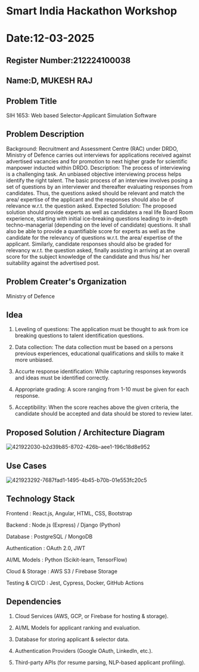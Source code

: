 # Smart India Hackathon Workshop
# Date:12-03-2025
## Register Number:212224100038
## Name:D, MUKESH RAJ
## Problem Title
SIH 1653: Web based Selector-Applicant Simulation Software
## Problem Description
Background: Recruitment and Assessment Centre (RAC) under DRDO, Ministry of Defence carries out interviews for applications received against advertised vacancies and for promotion to next higher grade for scientific manpower inducted within DRDO. Description: The process of interviewing is a challenging task. An unbiased objective interviewing process helps identify the right talent. The basic process of an interview involves posing a set of questions by an interviewer and thereafter evaluating responses from candidates. Thus, the questions asked should be relevant and match the area/ expertise of the applicant and the responses should also be of relevance w.r.t. the question asked. Expected Solution: The proposed solution should provide experts as well as candidates a real life Board Room experience, starting with initial ice-breaking questions leading to in-depth techno-managerial (depending on the level of candidate) questions. It shall also be able to provide a quantifiable score for experts as well as the candidate for the relevancy of questions w.r.t. the area/ expertise of the applicant. Similarly, candidate responses should also be graded for relevancy w.r.t. the question asked, finally assisting in arriving at an overall score for the subject knowledge of the candidate and thus his/ her suitability against the advertised post.

## Problem Creater's Organization
Ministry of Defence

## Idea
1. Leveling of questions: The application must be thought to ask from ice breaking questions to talent identification questions.

2. Data collection: The data collection must be based on a persons previous experiences, educational qualifications and skills to make it more unbiased.

3. Accurte response identification: While capturing responses keywords and ideas must be identified correctly.

4. Appropriate grading: A score ranging from 1-10 must be given for each response.

5. Acceptibility: When the score reaches above the given criteria, the candidate should be accepted and data should be stored to review later.

## Proposed Solution / Architecture Diagram
![421922030-b2d39b85-8702-426b-aee1-196c18d8e952](https://github.com/user-attachments/assets/01947ad5-0c12-4085-bd73-c4dddfacacf5)


## Use Cases
![421923292-7687fad1-1495-4b45-b70b-01e553fc20c5](https://github.com/user-attachments/assets/e02d8017-0a3b-438f-a2ce-25609c7dfadf)


## Technology Stack
Frontend          	:   React.js, Angular, HTML, CSS, Bootstrap

Backend	            :   Node.js (Express) / Django (Python)

Database	          :   PostgreSQL / MongoDB

Authentication      :	  OAuth 2.0, JWT

AI/ML Models	      :   Python (Scikit-learn, TensorFlow)

Cloud & Storage     : 	AWS S3 / Firebase Storage

Testing & CI/CD   	:   Jest, Cypress, Docker, GitHub Actions



## Dependencies

1. Cloud Services (AWS, GCP, or Firebase for hosting & storage).

2. AI/ML Models for applicant ranking and evaluation.

3. Database for storing applicant & selector data.

4. Authentication Providers (Google OAuth, LinkedIn, etc.).

5. Third-party APIs (for resume parsing, NLP-based applicant profiling).




